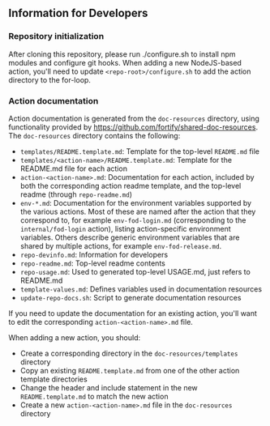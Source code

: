 ## Information for Developers

### Repository initialization
After cloning this repository, please run ./configure.sh to install npm modules and configure git hooks. When adding a new NodeJS-based action, you'll need to update `<repo-root>/configure.sh` to add the action directory to the for-loop.

### Action documentation
Action documentation is generated from the `doc-resources` directory, using functionality provided by https://github.com/fortify/shared-doc-resources. The `doc-resources` directory contains the following:

* `templates/README.template.md`: Template for the top-level `README.md` file
* `templates/<action-name>/README.template.md`: Template for the README.md file for each action
* `action-<action-name>.md`: Documentation for each action, included by both the corresponding action readme template, and the top-level readme (through `repo-readme.md`)
* `env-*.md`: Documentation for the environment variables supported by the various actions. Most of these are named after the action that they correspond to, for example `env-fod-login.md` (corresponding to the `internal/fod-login` action), listing action-specific environment variables. Others describe generic environment variables that are shared by multiple actions, for example `env-fod-release.md`.
* `repo-devinfo.md`: Information for developers
* `repo-readme.md`: Top-level readme contents
* `repo-usage.md`: Used to generated top-level USAGE.md, just refers to README.md
* `template-values.md`: Defines variables used in documentation resources
* `update-repo-docs.sh`: Script to generate documentation resources

If you need to update the documentation for an existing action, you'll want to edit the corresponding `action-<action-name>.md` file. 

When adding a new action, you should:
* Create a corresponding directory in the `doc-resources/templates` directory
* Copy an existing `README.template.md` from one of the other action template directories
* Change the header and include statement in the new `README.template.md` to match the new action
* Create a new `action-<action-name>.md` file in the `doc-resources` directory
